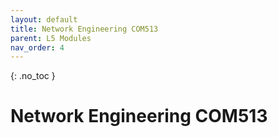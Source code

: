 ```yaml
---
layout: default
title: Network Engineering COM513
parent: L5 Modules
nav_order: 4
---
```


{: .no_toc }


# Network Engineering COM513



